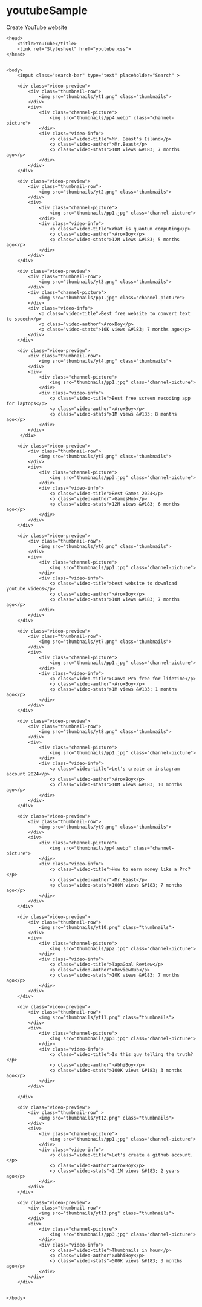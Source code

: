 # youtubeSample
Create YouTube website 
<!DOCTYPE html>
<html>

    <head>
        <title>YouTube</title>
        <link rel="Stylesheet" href="youtube.css">
    </head>


    <body>
        <input class="search-bar" type="text" placeholder="Search" >
        
        <div class="video-preview">
            <div class="thumbnail-row">
                <img src="thumbnails/yt1.png" class="thumbnails">
            </div>
            <div>
                <div class="channel-picture">
                    <img src="thumbnails/pp4.webp" class="channel-picture">
                </div>
                <div class="video-info">
                    <p class="video-title">Mr. Beast's Island</p>
                    <p class="video-author">Mr.Beast</p>
                    <p class="video-stats">10M views &#183; 7 months ago</p>
                </div>   
            </div>   
        </div>

        <div class="video-preview">
            <div class="thumbnail-row">
                <img src="thumbnails/yt2.png" class="thumbnails">
            </div>
            <div>
                <div class="channel-picture">
                    <img src="thumbnails/pp1.jpg" class="channel-picture">
                </div>
                <div class="video-info">
                    <p class="video-title">What is quantum computing</p>
                    <p class="video-author">AroxBoy</p>
                    <p class="video-stats">12M views &#183; 5 months ago</p>
                </div>
            </div>    
        </div>

        <div class="video-preview">
            <div class="thumbnail-row">
                <img src="thumbnails/yt3.png" class="thumbnails">
            </div>
            <div class="channel-picture">
                <img src="thumbnails/pp1.jpg" class="channel-picture">
            </div>
            <div class="video-info">
                <p class="video-title">Best free website to convert text to speech</p>
                <p class="video-author">AroxBoy</p>
                <p class="video-stats">10K views &#183; 7 months ago</p>
            </div>
        </div>

        <div class="video-preview">
            <div class="thumbnail-row">
                <img src="thumbnails/yt4.png" class="thumbnails">
            </div>
            <div>
                <div class="channel-picture">
                    <img src="thumbnails/pp1.jpg" class="channel-picture">
                </div>
                <div class="video-info">
                    <p class="video-title">Best free screen recoding app for laptops</p>
                    <p class="video-author">AroxBoy</p>
                    <p class="video-stats">1M views &#183; 8 months ago</p>
                </div>
            </div>
         </div>

        <div class="video-preview">
            <div class="thumbnail-row">
                <img src="thumbnails/yt5.png" class="thumbnails">
            </div>
            <div>
                <div class="channel-picture">
                    <img src="thumbnails/pp3.jpg" class="channel-picture">
                </div>
                <div class="video-info">
                    <p class="video-title">Best Games 2024</p>
                    <p class="video-author">GamesHub</p>
                    <p class="video-stats">12M views &#183; 6 months ago</p>
                </div>
            </div>
        </div>

        <div class="video-preview">
            <div class="thumbnail-row">
                <img src="thumbnails/yt6.png" class="thumbnails">
            </div>
            <div>
                <div class="channel-picture">
                    <img src="thumbnails/pp1.jpg" class="channel-picture">
                </div>
                <div class="video-info">
                    <p class="video-title">best website to download youtube videos</p>
                    <p class="video-author">AroxBoy</p>
                    <p class="video-stats">10M views &#183; 7 months ago</p>
                </div>
            </div>
        </div>

        <div class="video-preview">
            <div class="thumbnail-row">
                <img src="thumbnails/yt7.png" class="thumbnails">
            </div>
            <div>
                <div class="channel-picture">
                    <img src="thumbnails/pp1.jpg" class="channel-picture">
                </div>
                <div class="video-info">
                    <p class="video-title">Canva Pro free for lifetime</p>
                    <p class="video-author">AroxBoy</p>
                    <p class="video-stats">1M views &#183; 1 months ago</p>
                </div>
            </div>
        </div>

        <div class="video-preview">
            <div class="thumbnail-row">
                <img src="thumbnails/yt8.png" class="thumbnails">
            </div>
            <div>
                <div class="channel-picture">
                    <img src="thumbnails/pp1.jpg" class="channel-picture">
                </div>    
                <div class="video-info">
                    <p class="video-title">Let's create an instagram account 2024</p>
                    <p class="video-author">AroxBoy</p>
                    <p class="video-stats">10M views &#183; 10 months ago</p>
                </div>   
            </div>
        </div>

        <div class="video-preview">
            <div class="thumbnail-row">
                <img src="thumbnails/yt9.png" class="thumbnails">
            </div>
            <div>
                <div class="channel-picture">
                    <img src="thumbnails/pp4.webp" class="channel-picture">
                </div>
                <div class="video-info">
                    <p class="video-title">How to earn money like a Pro?</p>
                    <p class="video-author">Mr.Beast</p>
                    <p class="video-stats">100M views &#183; 7 months ago</p>
                </div>
            </div>
        </div>

        <div class="video-preview">
            <div class="thumbnail-row">
                <img src="thumbnails/yt10.png" class="thumbnails">
            </div>
            <div>
                <div class="channel-picture">
                    <img src="thumbnails/pp2.jpg" class="channel-picture">
                </div>
                <div class="video-info">
                    <p class="video-title">TapaGoal Review</p>
                    <p class="video-author">ReviewHub</p>
                    <p class="video-stats">10K views &#183; 7 months ago</p>
                </div>
            </div>
        </div>

        <div class="video-preview">
            <div class="thumbnail-row">
                <img src="thumbnails/yt11.png" class="thumbnails">
            </div>
            <div>
                <div class="channel-picture">
                    <img src="thumbnails/pp3.jpg" class="channel-picture">
                </div>
                <div class="video-info">
                    <p class="video-title">Is this guy telling the truth?</p>
                    <p class="video-author">AbhiBoy</p>
                    <p class="video-stats">100K views &#183; 3 months ago</p>
                </div>
            </div>
            
        </div>

        <div class="video-preview">
            <div class="thumbnail-row" >
                <img src="thumbnails/yt12.png" class="thumbnails">
            </div>
            <div>
                <div class="channel-picture">
                    <img src="thumbnails/pp1.jpg" class="channel-picture">
                </div>
                <div class="video-info">
                    <p class="video-title">Let's create a github account.</p>
                    <p class="video-author">AroxBoy</p>
                    <p class="video-stats">1.1M views &#183; 2 years ago</p>
                </div>
            </div>
        </div>

        <div class="video-preview">
            <div class="thumbnail-row">
                <img src="thumbnails/yt13.png" class="thumbnails">
            </div>
            <div>
                <div class="channel-picture">
                    <img src="thumbnails/pp3.jpg" class="channel-picture">
                </div>
                <div class="video-info">
                    <p class="video-title">Thumbnails in hour</p>
                    <p class="video-author">AbhiBoy</p>
                    <p class="video-stats">500K views &#183; 3 months ago</p>
                </div>
            </div>
        </div>
        

    </body>

    

</html>
